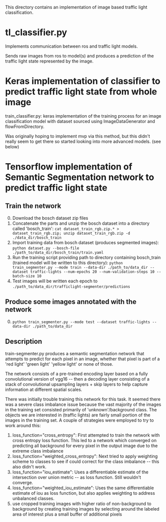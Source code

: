 This directory contains an implementation of image based traffic light classification.

# tl_classifier.py

Implements communication between ros and traffic light models.

Sends raw images from ros to model(s) and produces a prediction of the
traffic light state represented by the image.

# Keras implementation of classifier to predict traffic light state from whole image

train_classifier.py: keras implementation of the training process for an image classification model with dataset sourced using ImageDataGenerator and flowFromDirectory.

Was originally hoping to implement mvp via this method, but this didn't really seem to get there so started looking into more advanced models. (see below)

# Tensorflow implementation of Semantic Segmentation network to predict traffic light state

## Train the network

0.  Download the bosch dataset zip files
1.  Concatenate the parts and unzip the bosch dataset into a directory called 'bosch_train': `cat dataset_train_rgb.zip.* > dataset_train_rgb.zip; unzip dataset_train_rgb.zip -d ./data_dir/bosch_train`
1.  Import training data from bosch dataset (produces segmented images): `python dataset.py --bosch-file ./path_to/data_dir/bosch_train/train.yaml`
1.  Run the training script providing path to directory containing bosch_train (trained model will be written to this directory): `python train_segmenter.py --mode train --data-dir ./path_to/data_dir --dataset traffic-lights --num-epochs 20 --num-validation-steps 10 --batch-size 10`
1.  Test images will be written each epoch to `./path_to/data_dir/trafficlight-segmenter/predictions`

## Produce some images annotated with the network

0.  `python train_segmenter.py --mode test --dataset traffic-lights --data-dir ./path_to/data_dir`

## Description

train-segmenter.py produces a semantic segmentation network that attempts to predict for each pixel in an image, whether that pixel is part of a 'red light' 'green light' 'yellow light' or none of those.

The network consists of a pre-trained encoding layer based on a fully convolutional version of vgg16 -- then a decoding layer consisting of a stack of convolutional upsampling layers + skip layers to help capture information at different spatial scales.

There was initially trouble training this network for this task. It seemed there was a severe class imbalance issue because the vast majority of the images in the training set consisted primarily of 'unknown'/background class. The objects we are interested in (traffic lights) are fairly small portion of the images in the training set. A couple of strategies were employed to try to work around this:

1.  loss_function="cross_entropy": First attempted to train the network with cross entropy loss function. This led to a network which converged on predicting all background for every pixel in the output image due to the extreme class imbalance
2.  loss_function="weighted_cross_entropy": Next tried to apply weighting scheme to classes to see if could correct for the class imbalance -- this also didn't work.
3.  loss_function="iou_estimate": Uses a differentiable estimate of the intersection over union metric -- as loss function. Still wouldn't converge.
4.  loss_function="weighted_iou_estimate": Uses the same differentiable estimate of iou as loss function, but also applies weighting to address unbalanced classes.
5.  use cropped training images with higher ratio of non-background to background by creating training images by selecting around the labeled area of interest plus a small buffer of additional pixels
